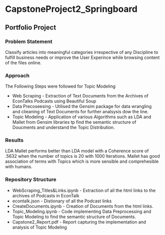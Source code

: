 # CapstoneProject2_Springboard
## Portfolio Project 
### Problem Statement

Classify articles into meaningful categories irrespective of any Discipline to fulfill business needs or improve the User Experince    while browsing content of the files online.

### Approach
The Following Steps were followed for Topic Modeling
* Web Scraping  - Extraction of Text Documents from the Archives of EconTalks Podcasts using Beautiful Soup 
* Data Precoseesing - Utilised the Gensim package for data wrangling and clieaning of Text Documents for further analsysis dow the line.
* Topic Modeling - Application of various Algorithms such as LDA and Mallet from Gensim libraries tp find the semantic structure of Doucments and understand the Topic Distribution.

### Results
LDA Mallet performs better than LDA model with a Coherence score of .5632 when the number of topics is 20 with 1000 Iterations. Mallet has good  association of terms with Topics which is more sensible and comprehesible with humans.

### Repository Structure
* WebScraping_Titles&Links.ipynb - Extraction of  all the html links to the archives of Podcasts in EconTalk
* econtalk.json - Distionary of all the Podcast links
* CreateDocuments.ipynb -   Creation of Documents from the html links.
* Topic_Modeling.ipynb - Code implementing Data Preprocessing and Topic Modeling to find the semantic structure of Documents.
* Capstone2_Report.pdf - Report capturing the implementation and analysis of Topic Modeling

